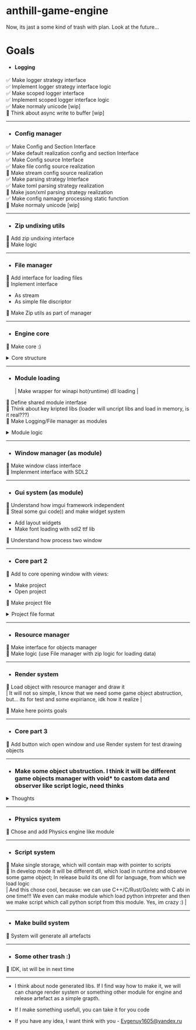 # anthill-game-engine

Now, its jast a some kind of trash with plan. Look at the future...

# Goals

- #### Logging
:white_check_mark: Make logger strategy interface    
:white_check_mark: Implement logger strategy interface logic    
:white_check_mark: Make scoped logger interface    
:white_check_mark: Implement scoped logger interface logic   
:white_check_mark: Make normaly unicode [wip]    
:black_square_button: Think about async write to buffer [wip]    

---

- ### Config manager

:white_check_mark: Make Config and Section Interface    
:white_check_mark: Make default realization config and section Interface    
:white_check_mark: Make Config source Interface    
:white_check_mark: Make file config source realization    
:black_square_button: Make stream config source realization    
:white_check_mark: Make parsing strategy Interface    
:white_check_mark: Make toml parsing strategy realization    
:black_square_button: Make json/xml parsing strategy realization   
:white_check_mark: Make config namager processing static function    
:black_square_button: Make normaly unicode [wip]    

---

- ### Zip undixing utils

:black_square_button: Add zip undixing interface    
:black_square_button: Make logic    

---

- ### File manager

:black_square_button: Add interface for loading files    
:black_square_button: Inplement interface    

- As stream
- As simple file discriptor

:black_square_button: Make Zip utils as part of manager    

---

- ### Engine core

:black_square_button: Make core :)    
<details>
    <summary>Core structure</summary>

Methids:

- Initialize
- Load modules (use next point)
- Cycle

---

Contain:

- Module map (standart module will set like interfase, other like {string dll name: void\*) )
- Config manager

</details>

---

- ### Module loading
  | Make wrapper for winapi hot(runtime) dll loading |

:black_square_button: Define shared module interfase    
:black_square_button: Think about key kripted libs (loader will uncript libs and load in memory, is it real???)    
:black_square_button: Make Logging/File manager as modules    

<details>
    <summary>Module logic</summary>

- All midule load as dll in runtime
- All module must contain interface in .hpp file (for cast and usage in code)
- All module contain function:

  1. Load (take pointer to core; build module and return it like void\*)
  2. Unload (take void\* to mudule and distruct it)

- Some module can contain functions:
  1. Tick with time after last tick

</details>

---

- ### Window manager (as module)

:black_square_button: Make window class interface    
:black_square_button: Implenment interface with SDL2    

---

- ### Gui system (as module)

:black_square_button: Understand how imgui framework independent    
:black_square_button: Steal some gui code)) and make widget system    

- Add layout widgets
- Make font loading with sdl2 ttf lib

:black_square_button: Understand how process two window    

---

- ### Core part 2

:black_square_button: Add to core opening window with views:    

- Make project
- Open project

:black_square_button: Make project file    

<details>
    <summary>Project file format</summary>
    Here will be project files format :)
</details>

---

- ### Resource manager

:black_square_button: Make interface for objects manager    
:black_square_button: Make logic (use File manager with zip logic for loading data)    

---

- ### Render system

:black_square_button: Load object with resource manager and draw it    
      | It will not so simple, I know that we need some game object abstruction, but... its for test and some expiriance, idk how it realize |

:black_square_button: Make here points goals    

---

- ### Core part 3

:black_square_button: Add button wich open window and use Render system for test drawing objects    

---

- ### Make some object ubstruction. I think it will be different game objects manager with void\* to castom data and observer like script logic, need thinks
<details>
    <summary>Thoughts</summary>
Make template function, which will take objects from map and cast in to T type. Idk how it make better, need some ideas
</details>

---

- ### Physics system

:black_square_button: Chose and add Physics engine like module    

---

- ### Script system

:black_square_button: Make single storage, which will contain map with pointer to scripts    
:black_square_button: In develop mode it will be different dll, which load in runtime and observe some game object; In release build its one dll for language, from which we load logic    
      | And this chose cool, because: we can use C++/C/Rust/Go/etc with C abi in one time!!! We even can make module which load python intrpreter and then we make script which call python script from this module. Yes, im crazy :) |

---

- ### Make build system

:black_square_button: System will generate all artefacts    

---

- ### Some other trash :)

:black_square_button: IDK, ist will be in next time    

---

- I think about node generated libs. If I find way how to make it, we will can change render system or something other module for engine and release artefact as a simple grapth.

- If I make something usefull, you can take it for you code

- If you have any idea, I want think with you - Evgenuy1605@yandex.ru
